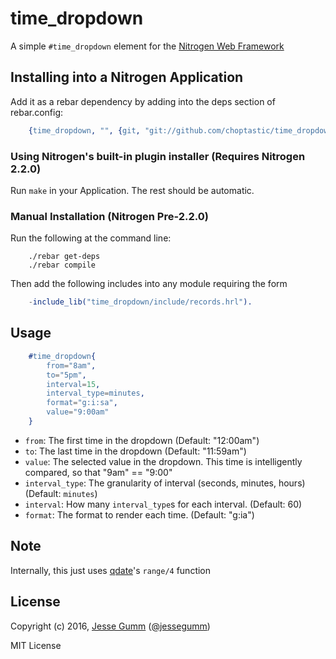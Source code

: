 # time_dropdown

A simple `#time_dropdown` element for the [Nitrogen Web
Framework](http://nitrogenproject.com)

## Installing into a Nitrogen Application

Add it as a rebar dependency by adding into the deps section of rebar.config:

```erlang
	{time_dropdown, "", {git, "git://github.com/choptastic/time_dropdown.git", {branch, master}}}
```

### Using Nitrogen's built-in plugin installer (Requires Nitrogen 2.2.0)

Run `make` in your Application. The rest should be automatic.

### Manual Installation (Nitrogen Pre-2.2.0)

Run the following at the command line:

```shell
	./rebar get-deps
	./rebar compile
```

Then add the following includes into any module requiring the form

```erlang
	-include_lib("time_dropdown/include/records.hrl").
```

## Usage

```erlang
	#time_dropdown{
		from="8am",
		to="5pm",
		interval=15,
		interval_type=minutes,
		format="g:i:sa",
		value="9:00am"
	}
```

+ `from`: The first time in the dropdown (Default: "12:00am")
+ `to`: The last time in the dropdown (Default: "11:59am")
+ `value`: The selected value in the dropdown. This time is intelligently
   compared, so that "9am" == "9:00"
+ `interval_type`: The granularity of interval (seconds, minutes, hours) (Default: `minutes`)
+ `interval`: How many `interval_type`s for each interval. (Default: 60)
+ `format`: The format to render each time. (Default: "g:ia")

## Note

Internally, this just uses [qdate](https://github.com/choptastic/qdate)'s
`range/4` function

## License

Copyright (c) 2016, [Jesse Gumm](http://jessegumm)
([@jessegumm](http://twitter.com/jessegumm))

MIT License
